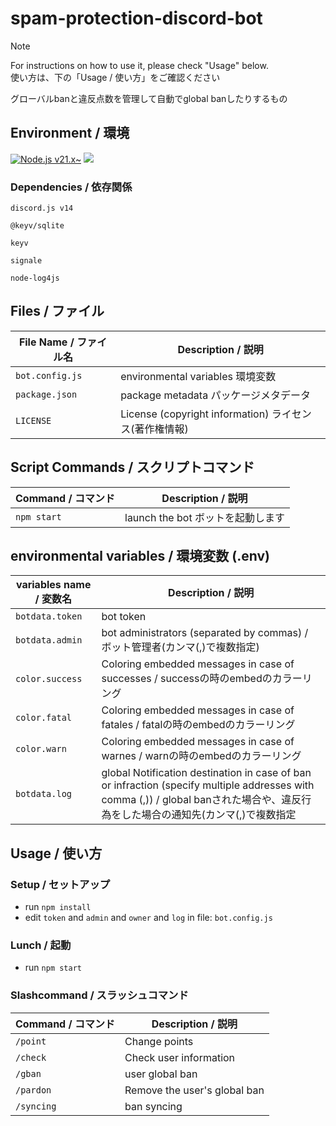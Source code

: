# spam-protection-discord-bot


> [!NOTE]
> For instructions on how to use it, please check "Usage" below.  
> 使い方は、下の「Usage / 使い方」をご確認ください

グローバルbanと違反点数を管理して自動でglobal banしたりするもの
## Environment / 環境
[![Node.js v21.x\~](https://img.shields.io/badge/-node.js%20v21.x~-black.svg?logo=node.js&style=for-the-badge)](https://github.com/nodejs/node)
[![](https://img.shields.io/badge/-esmodule-black.svg?logo=javascript&style=for-the-badge)](https://nodejs.org/api/esm.html)
### Dependencies / 依存関係
```
discord.js v14
```
```
@keyv/sqlite
```
```
keyv
```
```
signale
```
```
node-log4js
```

## Files / ファイル

|File Name / ファイル名|Description / 説明|
|---|---|
|`bot.config.js`|environmental variables 環境変数|
|`package.json`|package metadata パッケージメタデータ|
|`LICENSE`|License (copyright information) ライセンス(著作権情報)|

## Script Commands / スクリプトコマンド

|Command / コマンド|Description / 説明|
|---|---|
|`npm start`|launch the bot ボットを起動します|

## environmental variables / 環境変数 (.env)

|variables name / 変数名|Description / 説明|
|---|---|
|`botdata.token`|bot token|
|`botdata.admin`|bot administrators (separated by commas) / ボット管理者(カンマ(,)で複数指定)|
|`color.success`|Coloring embedded messages in case of successes / successの時のembedのカラーリング|
|`color.fatal`|Coloring embedded messages in case of fatales / fatalの時のembedのカラーリング|
|`color.warn`|Coloring embedded messages in case of warnes / warnの時のembedのカラーリング|
|`botdata.log`|global Notification destination in case of ban or infraction (specify multiple addresses with comma (,)) / global banされた場合や、違反行為をした場合の通知先(カンマ(,)で複数指定|

## Usage / 使い方

### Setup / セットアップ

- run `npm install`
- edit `token` and `admin` and `owner` and `log` in file: `bot.config.js`

### Lunch / 起動

- run `npm start`


### Slashcommand / スラッシュコマンド

|Command / コマンド|Description / 説明|
|---|---|
|`/point`|Change points|
|`/check`|Check user information|
|`/gban`|user global ban|
|`/pardon`|Remove the user's global ban|
|`/syncing`|ban syncing|
